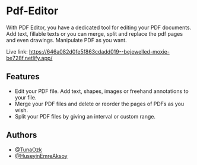 
# Pdf-Editor

With PDF Editor, you have a dedicated tool for editing your PDF documents. Add text, fillable texts or you can merge, split and replace the pdf pages and even drawings. Manipulate PDF as you want.

Live link: https://646a082d0fe5f863cdadd019--bejewelled-moxie-be728f.netlify.app/

## Features

- Edit your PDF file. Add text, shapes, images or freehand annotations to your file.
- Merge your PDF files and delete or reorder the pages of PDFs as you wish.
- Split your PDF files by giving an interval or custom range.


## Authors

- [@TunaOzk](https://www.github.com/TunaOzk)
- [@HuseyinEmreAksoy](https://www.github.com/HuseyinEmreAksoy)

